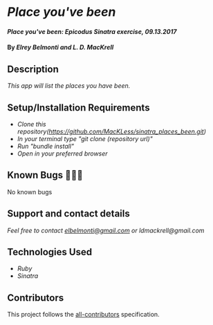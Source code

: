 # _Place you've been_

#### _Place you've been: Epicodus Sinatra exercise, 09.13.2017_

#### By _**Elrey Belmonti and L. D. MacKrell**_

## Description

_This app will list the places you have been._

## Setup/Installation Requirements

* _Clone this repository(https://github.com/MacKLess/sinatra_places_been.git)_
* _In your terminal type "git clone (repository url)"_
* _Run "bundle install"_
* _Open in your preferred browser_

## Known Bugs 🐛🐛🐛

No known bugs

## Support and contact details

_Feel free to contact elbelmonti@gmail.com or ldmackrell@gmail.com_

## Technologies Used

* _Ruby_
* _Sinatra_

## Contributors

<!-- Contributors START
Elrey_Belmonti Elreyb https://github.com/ElreyB code doc tests design
L._D._MacKrell MacKLess https://github.com/MacKLess code doc tests design
Contributors END -->
<!-- Contributors table START -->
<!-- Contributors table END -->
This project follows the [all-contributors](https://github.com/kentcdodds/all-contributors) specification.
